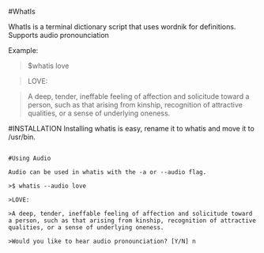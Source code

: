 #WhatIs

WhatIs is a terminal dictionary script that uses wordnik for definitions. Supports audio pronounciation

Example:

>$whatis love

>LOVE: 

>A deep, tender, ineffable feeling of affection and solicitude toward a person, such as that arising from kinship, recognition of attractive qualities, or a sense of underlying oneness.

#INSTALLATION
Installing whatis is easy, rename it to whatis and move it to /usr/bin.

~~~You will need an api key from wordnik, get one from developer.wordnik.com and edit the "key" variable inside the script~~~

#Using Audio

Audio can be used in whatis with the -a or --audio flag.

>$ whatis --audio love

>LOVE: 

>A deep, tender, ineffable feeling of affection and solicitude toward a person, such as that arising from kinship, recognition of attractive qualities, or a sense of underlying oneness.

>Would you like to hear audio pronounciation? [Y/N] n

